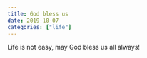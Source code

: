 ```yaml
---
title: God bless us
date: 2019-10-07
categories: ["life"]
---
```


Life is not easy, may God bless us all always!